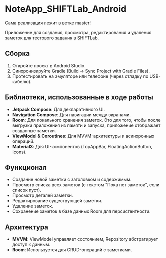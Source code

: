 # NoteApp_SHIFTLab_Android
Сама реализация лежит в ветке master!

Приложение для создания, просмотра, редактирования и удаления заметок для тестового задания в SHIFTLab.

## Сборка
1. Откройте проект в Android Studio.
2. Синхронизируйте Gradle (Build → Sync Project with Gradle Files).
3. Протестировать на эмуляторе или телефоне (через отладку по USB-кабелю).

## Библиотеки, использованные в ходе работы
- **Jetpack Compose**: Для декларативного UI.
- **Navigation Compose**: Для навигации между экранами.
- **Room**: Для локального хранения заметок. Это для того, чтобы после выгрузки приложения из памяти и запуска, приложение отображает созданные заметки.
- **ViewModel & Coroutines**: Для MVVM-архитектуры и асинхронных операций.
- **Material3**: Для UI-компонентов (TopAppBar, FloatingActionButton, Icons).

## Функционал
- Создание новой заметки с заголовком и содержимым.
- Просмотр списка всех заметок (с текстом "Пока нет заметок", если список пуст).
- Просмотр деталей заметки.
- Редактирование существующей заметки.
- Удаление заметок.
- Сохранение заметок в базе данных Room для персистентности.

## Архитектура
- **MVVM**: ViewModel управляет состоянием, Repository абстрагирует доступ к данным.
- **Room**: Используется для CRUD-операций с заметками.
